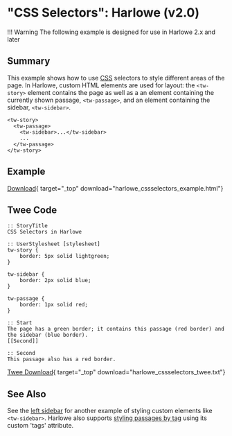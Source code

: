 # "CSS Selectors": Harlowe (v2.0)

!!! Warning
    The following example is designed for use in Harlowe 2.x and later

## Summary

This example shows how to use [CSS](../../terms/terms_css.md) selectors to style different areas of the page. In Harlowe, custom HTML elements are used for layout:  the `<tw-story>` element contains the page as well as a an element containing the currently shown passage, `<tw-passage>`, and an element containing the sidebar, `<tw-sidebar>`.

```twee
<tw-story>
  <tw-passage>
    <tw-sidebar>...</tw-sidebar>
    ...
  </tw-passage>
</tw-story>
```

## Example

[Download](harlowe_cssselectors_example.html){ target="_top" download="harlowe_cssselectors_example.html"}

## Twee Code

```twee
:: StoryTitle
CSS Selectors in Harlowe

:: UserStylesheet [stylesheet]
tw-story {
    border: 5px solid lightgreen;
}

tw-sidebar {
    border: 2px solid blue;
}

tw-passage {
    border: 1px solid red;
}

:: Start
The page has a green border; it contains this passage (red border) and the sidebar (blue border).
[[Second]]

:: Second
This passage also has a red border.

```

[Twee Download](harlowe_cssselectors_twee.txt){ target="_top" download="harlowe_cssselectors_twee.txt"}

## See Also

See the [left sidebar](../../sidebar_left/harlowe_2/harlowe_sidebar_left.md) for another example of styling custom elements like `<tw-sidebar>`. Harlowe also supports [styling passages by tag](../../passagetags/harlowe/harlowe_passagetags.md) using its custom 'tags' attribute.
